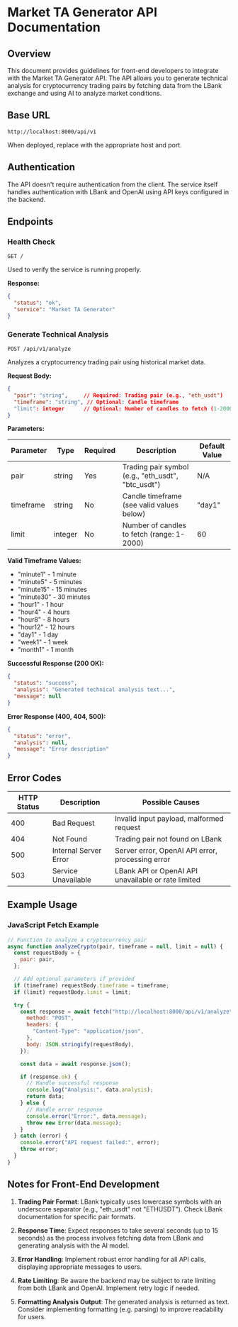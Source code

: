 # Market TA Generator API Documentation

## Overview

This document provides guidelines for front-end developers to integrate with the Market TA Generator API. The API allows you to generate technical analysis for cryptocurrency trading pairs by fetching data from the LBank exchange and using AI to analyze market conditions.

## Base URL

```
http://localhost:8000/api/v1
```

When deployed, replace with the appropriate host and port.

## Authentication

The API doesn't require authentication from the client. The service itself handles authentication with LBank and OpenAI using API keys configured in the backend.

## Endpoints

### Health Check

```
GET /
```

Used to verify the service is running properly.

**Response:**

```json
{
  "status": "ok",
  "service": "Market TA Generator"
}
```

### Generate Technical Analysis

```
POST /api/v1/analyze
```

Analyzes a cryptocurrency trading pair using historical market data.

**Request Body:**

```json
{
  "pair": "string",     // Required: Trading pair (e.g., "eth_usdt")
  "timeframe": "string", // Optional: Candle timeframe
  "limit": integer      // Optional: Number of candles to fetch (1-2000)
}
```

**Parameters:**

| Parameter | Type    | Required | Description                                        | Default Value |
| --------- | ------- | -------- | -------------------------------------------------- | ------------- |
| pair      | string  | Yes      | Trading pair symbol (e.g., "eth_usdt", "btc_usdt") | N/A           |
| timeframe | string  | No       | Candle timeframe (see valid values below)          | "day1"        |
| limit     | integer | No       | Number of candles to fetch (range: 1-2000)         | 60            |

**Valid Timeframe Values:**

- "minute1" - 1 minute
- "minute5" - 5 minutes
- "minute15" - 15 minutes
- "minute30" - 30 minutes
- "hour1" - 1 hour
- "hour4" - 4 hours
- "hour8" - 8 hours
- "hour12" - 12 hours
- "day1" - 1 day
- "week1" - 1 week
- "month1" - 1 month

**Successful Response (200 OK):**

```json
{
  "status": "success",
  "analysis": "Generated technical analysis text...",
  "message": null
}
```

**Error Response (400, 404, 500):**

```json
{
  "status": "error",
  "analysis": null,
  "message": "Error description"
}
```

## Error Codes

| HTTP Status | Description           | Possible Causes                                     |
| ----------- | --------------------- | --------------------------------------------------- |
| 400         | Bad Request           | Invalid input payload, malformed request            |
| 404         | Not Found             | Trading pair not found on LBank                     |
| 500         | Internal Server Error | Server error, OpenAI API error, processing error    |
| 503         | Service Unavailable   | LBank API or OpenAI API unavailable or rate limited |

## Example Usage

### JavaScript Fetch Example

```javascript
// Function to analyze a cryptocurrency pair
async function analyzeCrypto(pair, timeframe = null, limit = null) {
  const requestBody = {
    pair: pair,
  };

  // Add optional parameters if provided
  if (timeframe) requestBody.timeframe = timeframe;
  if (limit) requestBody.limit = limit;

  try {
    const response = await fetch("http://localhost:8000/api/v1/analyze", {
      method: "POST",
      headers: {
        "Content-Type": "application/json",
      },
      body: JSON.stringify(requestBody),
    });

    const data = await response.json();

    if (response.ok) {
      // Handle successful response
      console.log("Analysis:", data.analysis);
      return data;
    } else {
      // Handle error response
      console.error("Error:", data.message);
      throw new Error(data.message);
    }
  } catch (error) {
    console.error("API request failed:", error);
    throw error;
  }
}
```

## Notes for Front-End Development

1. **Trading Pair Format**: LBank typically uses lowercase symbols with an underscore separator (e.g., "eth_usdt" not "ETHUSDT"). Check LBank documentation for specific pair formats.

2. **Response Time**: Expect responses to take several seconds (up to 15 seconds) as the process involves fetching data from LBank and generating analysis with the AI model.

3. **Error Handling**: Implement robust error handling for all API calls, displaying appropriate messages to users.

4. **Rate Limiting**: Be aware the backend may be subject to rate limiting from both LBank and OpenAI. Implement retry logic if needed.

5. **Formatting Analysis Output**: The generated analysis is returned as text. Consider implementing formatting (e.g. parsing) to improve readability for users.
